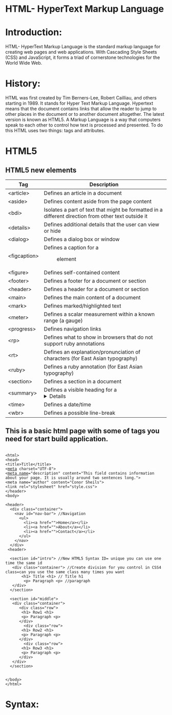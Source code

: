 # HTML-  HyperText Markup Language

# Introduction:

HTML-  HyperText Markup Language is the standard markup language for creating web pages and web applications. With Cascading Style Sheets (CSS) and JavaScript, it forms a triad of cornerstone technologies for the World Wide Web.


# History:

HTML was first created by Tim Berners-Lee, Robert Cailliau, and others starting in 1989. It stands for Hyper Text Markup Language.
Hypertext means that the document contains links that allow the reader to jump to other places in the document or to another document altogether. The latest version is known as HTML5.
A Markup Language is a way that computers speak to each other to control how text is processed and presented. To do this HTML uses two things: tags and attributes.

# HTML5

## HTML5 new elements 

Tag | Description 
------------ | -------------
&lt;article&gt; | Defines an article in a document
&lt;aside&gt; | Defines content aside from the page content
&lt;bdi&gt; | Isolates a part of text that might be formatted in a different direction from other text outside it
&lt;details&gt; |  Defines additional details that the user can view or hide
&lt;dialog&gt; | Defines a dialog box or window
&lt;figcaption&gt; |  Defines a caption for a <figure> element
&lt;figure&gt; |  Defines self-contained content
&lt;footer&gt; |  Defines a footer for a document or section
&lt;header&gt; | Defines a header for a document or section
&lt;main&gt; | Defines the main content of a document
&lt;mark&gt; | Defines marked/highlighted text
&lt;meter&gt; |  Defines a scalar measurement within a known range (a gauge)
&lt;progress&gt; | Defines navigation links
&lt;rp&gt; |  Defines what to show in browsers that do not support ruby annotations
&lt;rt&gt; | Defines an explanation/pronunciation of characters (for East Asian typography)
&lt;ruby&gt; |  Defines a ruby annotation (for East Asian typography)
&lt;section&gt; | Defines a section in a document
&lt;summary&gt; |Defines a visible heading for a <details> element
&lt;time&gt; |Defines a date/time
&lt;wbr&gt; |Defines a possible line-break
  
## This is a basic html page with some of tags you need for start build application.

<pre><code>
&lt;html&gt;
&lt;head&gt;
&lt;title&gt;Title&lt;/title&gt;
&lt;<a href="/tags/meta/">meta</a> charset="UTF-8"&gt;
&lt;<a href="/attributes/meta-name/">meta name</a>="description" content="This field contains information about your page. It is usually around two sentences long."&gt
&lt;meta name="author" content="Conor Sheils"&gt;
&lt;link rel="stylesheet" href="style.css"&gt;
&lt;/header&gt;
&lt;body&gt;

&lt;header&gt;
  &lt;div class="container"&gt;
    &lt;nav id="nav-bar"&gt; //Navigation
      &lt;ul&gt;
        &lt;li&gt;&lt;a href=""&gt;Home&lt;/a&gt;&lt;/li&gt;
        &lt;li&gt;&lt;a href=""&gt;About&lt;/a&gt;&lt;/li&gt;
        &lt;li&gt;&lt;a href=""&gt;Contact&lt;/a&gt;&lt;/li&gt;
      &lt;/ul&gt;
    &lt;/nav&gt;
  &lt;/div&gt;
 &lt;header&gt;

  &lt;section id="intro"&gt; //New HTML5 Syntax ID= unique you can use one time the same id
   &lt;div class="container"&gt; //Create division for you control in CSS4 class=can you use the same class many times you want
       &lt;h1&gt; Title &lt;h1&gt; // Title h1
        &lt;p&gt; Paragraph &lt;p&gt; //paragraph 
   &lt;/div&gt;
  &lt;/section&gt;

  &lt;section id="middle"&gt; 
   &lt;div class="container"&gt; 
      &lt;div class="row"&gt; 
       &lt;h1&gt; Row1 &lt;h1&gt; 
       &lt;p&gt; Paragraph &lt;p&gt;
      &lt;/div&gt;
        &lt;div class="row"&gt; 
       &lt;h1&gt; Row2 &lt;h1&gt; 
       &lt;p&gt; Paragraph &lt;p&gt;
      &lt;/div&gt;
        &lt;div class="row"&gt; 
       &lt;h1&gt; Row3 &lt;h1&gt; 
       &lt;p&gt; Paragraph &lt;p&gt;
      &lt;/div&gt;
   &lt;/div&gt;
  &lt;/section&gt;
  
  
&lt;/body&gt;
&lt;/html&gt;
</code></pre>

# Syntax: 
